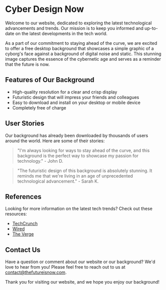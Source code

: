 <!--font:Poppins-->

# Cyber Design Now

Welcome to our website, dedicated to exploring the latest technological advancements and trends. Our mission is to keep you informed and up-to-date on the latest developments in the tech world.

As a part of our commitment to staying ahead of the curve, we are excited to offer a free desktop background that showcases a simple graphic of a cyborg's face against a background of digital noise and static. This stunning image captures the essence of the cybernetic age and serves as a reminder that the future is now.

## Features of Our Background

- High-quality resolution for a clear and crisp display
- Futuristic design that will impress your friends and colleagues
- Easy to download and install on your desktop or mobile device
- Completely free of charge

## User Stories

Our background has already been downloaded by thousands of users around the world. Here are some of their stories:

> "I'm always looking for ways to stay ahead of the curve, and this background is the perfect way to showcase my passion for technology." - John D.

> "The futuristic design of this background is absolutely stunning. It reminds me that we're living in an age of unprecedented technological advancement." - Sarah K.

## References

Looking for more information on the latest tech trends? Check out these resources:

- [TechCrunch](#techcrunch)
- [Wired](#wired)
- [The Verge](#theverge)

## Contact Us

Have a question or comment about our website or our background? We'd love to hear from you! Please feel free to reach out to us at [contact@thefutureisnow.com](mailto:contact@thefutureisnow.com).

Thank you for visiting our website, and we hope you enjoy our background!

<!--

Write me content for website with wallpaper which alt text is:

"A wallpaper with a simple graphic of a cyborg's face, against a background of digital noise and static."

The name/title of the page should not be 1:1 copy of the alt text but rather a real content of the website which is using this wallpaper.

- Use markdown format 
- Start with heading
- Heading should be short and concise
- The content should look like a real website 
- The website should not be about the wallpaper, wallpaper is just a related background
- Heading should be contain work "wallpaper" or "background"
- Include real sections like references, contact, user stories, etc. use things relevant to the page purpose.
- Feel free to use structure like headings, bullets, numbering, blockquotes, paragraphs, horizontal lines, etc.
- You can use formatting like bold or _italic_
- You can include UTF-8 emojis
- Links should be only #hash anchors (and you can refer to the document itself)
- Do not include images


---


# Cybernetic Assistance - A Futuristic Wallpaper for Your Desktop Background

Welcome to Cybernetic Assistance, your go-to source for all things related to the latest advancements in technology. Our website is dedicated to providing you with the most up-to-date news and information on the latest trends in the tech world.

As a part of our commitment to keeping you informed, we are excited to offer you a free wallpaper that showcases the latest in futuristic design. Our wallpaper features a simple graphic of a cyborg's face against a background of digital noise and static. This stunning image is sure to make a statement on your desktop background and let everyone know that you're on the cutting edge of technology.

## Features of our Wallpaper

- High-quality resolution for a clear and crisp display
- Futuristic design that will impress your friends and colleagues
- Easy to download and install on your desktop or mobile device
- Completely free of charge

## User Stories

Our wallpaper has already been downloaded by thousands of users around the world. Here are some of their stories:

> "I work in the tech industry, and I'm always looking for ways to stay ahead of the curve. This wallpaper is the perfect way to showcase my passion for technology." - John D.

> "I love the futuristic design of this wallpaper. It makes me feel like I'm living in a sci-fi movie!" - Sarah K.

## References

Looking for more information on the latest tech trends? Check out these resources:

- [TechCrunch](#techcrunch)
- [Wired](#wired)
- [The Verge](#theverge)

## Contact Us

Have a question or comment about our website or our wallpaper? We'd love to hear from you! Please feel free to reach out to us at [contact@cyberneticassistance.com](mailto:contact@cyberneticassistance.com).

Thank you for visiting Cybernetic Assistance, and we hope you enjoy our wallpaper!


---


Heading should not include word "wallpaper". The website should not be about the wallpaper itself, wallpaper is just a related background, rewrite whole content.


---


# The Future is Now - Embrace the Cybernetic Age with Our Futuristic Design

Welcome to our website, dedicated to exploring the latest technological advancements and trends. Our mission is to keep you informed and up-to-date on the latest developments in the tech world.

As a part of our commitment to staying ahead of the curve, we are excited to offer a free desktop background that showcases a simple graphic of a cyborg's face against a background of digital noise and static. This stunning image captures the essence of the cybernetic age and serves as a reminder that the future is now.

## Features of Our Background

- High-quality resolution for a clear and crisp display
- Futuristic design that will impress your friends and colleagues
- Easy to download and install on your desktop or mobile device
- Completely free of charge

## User Stories

Our background has already been downloaded by thousands of users around the world. Here are some of their stories:

> "I'm always looking for ways to stay ahead of the curve, and this background is the perfect way to showcase my passion for technology." - John D.

> "The futuristic design of this background is absolutely stunning. It reminds me that we're living in an age of unprecedented technological advancement." - Sarah K.

## References

Looking for more information on the latest tech trends? Check out these resources:

- [TechCrunch](#techcrunch)
- [Wired](#wired)
- [The Verge](#theverge)

## Contact Us

Have a question or comment about our website or our background? We'd love to hear from you! Please feel free to reach out to us at [contact@thefutureisnow.com](mailto:contact@thefutureisnow.com).

Thank you for visiting our website, and we hope you enjoy our background!

-->
